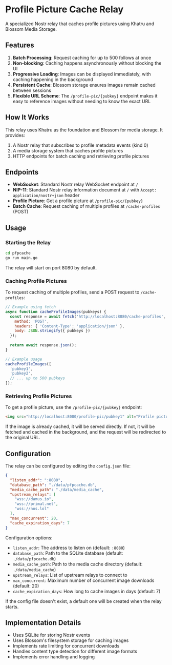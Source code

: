 # Profile Picture Cache Relay

A specialized Nostr relay that caches profile pictures using Khatru and Blossom Media Storage.

## Features

1. **Batch Processing**: Request caching for up to 500 follows at once
2. **Non-blocking**: Caching happens asynchronously without blocking the UI
3. **Progressive Loading**: Images can be displayed immediately, with caching happening in the background
4. **Persistent Cache**: Blossom storage ensures images remain cached between sessions
5. **Flexible URL Scheme**: The `/profile-pic/{pubkey}` endpoint makes it easy to reference images without needing to know the exact URL

## How It Works

This relay uses Khatru as the foundation and Blossom for media storage. It provides:

1. A Nostr relay that subscribes to profile metadata events (kind 0)
2. A media storage system that caches profile pictures
3. HTTP endpoints for batch caching and retrieving profile pictures

## Endpoints

- **WebSocket**: Standard Nostr relay WebSocket endpoint at `/`
- **NIP-11**: Standard Nostr relay information document at `/` with `Accept: application/nostr+json` header
- **Profile Picture**: Get a profile picture at `/profile-pic/{pubkey}`
- **Batch Cache**: Request caching of multiple profiles at `/cache-profiles` (POST)

## Usage

### Starting the Relay

```bash
cd pfpcache
go run main.go
```

The relay will start on port 8080 by default.

### Caching Profile Pictures

To request caching of multiple profiles, send a POST request to `/cache-profiles`:

```javascript
// Example using fetch
async function cacheProfileImages(pubkeys) {
  const response = await fetch('http://localhost:8080/cache-profiles', {
    method: 'POST',
    headers: { 'Content-Type': 'application/json' },
    body: JSON.stringify({ pubkeys })
  });
  
  return await response.json();
}

// Example usage
cacheProfileImages([
  'pubkey1',
  'pubkey2',
  // ... up to 500 pubkeys
]);
```

### Retrieving Profile Pictures

To get a profile picture, use the `/profile-pic/{pubkey}` endpoint:

```html
<img src="http://localhost:8080/profile-pic/pubkey1" alt="Profile picture" />
```

If the image is already cached, it will be served directly. If not, it will be fetched and cached in the background, and the request will be redirected to the original URL.

## Configuration

The relay can be configured by editing the `config.json` file:

```json
{
  "listen_addr": ":8080",
  "database_path": "./data/pfpcache.db",
  "media_cache_path": "./data/media_cache",
  "upstream_relays": [
    "wss://damus.io",
    "wss://primal.net",
    "wss://nos.lol"
  ],
  "max_concurrent": 20,
  "cache_expiration_days": 7
}
```

Configuration options:

- `listen_addr`: The address to listen on (default: `:8080`)
- `database_path`: Path to the SQLite database (default: `./data/pfpcache.db`)
- `media_cache_path`: Path to the media cache directory (default: `./data/media_cache`)
- `upstream_relays`: List of upstream relays to connect to
- `max_concurrent`: Maximum number of concurrent image downloads (default: 20)
- `cache_expiration_days`: How long to cache images in days (default: 7)

If the config file doesn't exist, a default one will be created when the relay starts.

## Implementation Details

- Uses SQLite for storing Nostr events
- Uses Blossom's filesystem storage for caching images
- Implements rate limiting for concurrent downloads
- Handles content type detection for different image formats
- Implements error handling and logging
